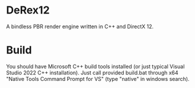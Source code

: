 # DeRex12
 A bindless PBR render engine written in C++ and DirectX 12.

# Build
You should have Microsoft C++ build tools installed (or just typical Visual Studio 2022  C++ installation).
Just call provided build.bat through x64 "Native Tools Command Prompt for VS" (type "native" in windows search).
